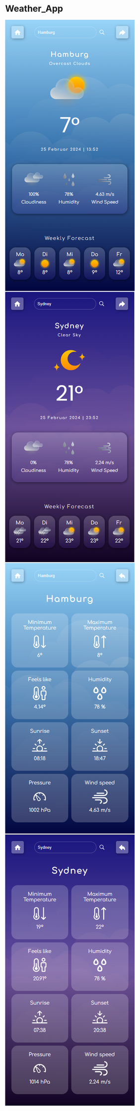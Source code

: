 ﻿# Weather_App

![Day-Main](./assets/img/REPRO/Day-main.png "Main Page - Day")
![Night-Main](./assets/img/REPRO/Night-Main.png "Main Page - Night")
![Day-Info](./assets/img/REPRO/Day-Info.png "Info Page - Day")
![Night-Info](./assets/img/REPRO/Night-Info.png "Info Page - Night")


